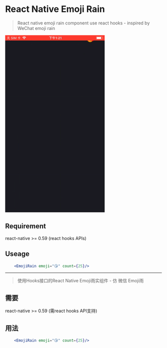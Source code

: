 # React Native Emoji Rain

> React native emoji rain component use react hooks - inspired by WeChat emoji rain

![Screen Shot](./screenshot.gif)

## Requirement

react-native >= 0.59 (react hooks APIs)

## Useage

``` jsx
    <EmojiRain emoji="😘" count={25}/>
```

---

> 使用Hooks接口的React Native Emoji雨实组件 - 仿 微信 Emoji雨

## 需要

react-native >= 0.59 (需react hooks API支持)

## 用法

``` jsx
    <EmojiRain emoji="😘" count={25}/>
```